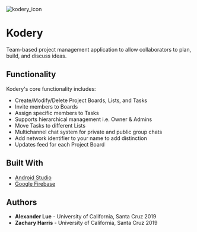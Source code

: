 ![kodery_icon](https://user-images.githubusercontent.com/26668680/27776868-11e11f2e-5f63-11e7-831a-1903fb689635.png)

# Kodery
Team-based project management application to allow collaborators to plan, build, and discuss ideas.

## Functionality
Kodery's core functionality includes:
* Create/Modify/Delete Project Boards, Lists, and Tasks
* Invite members to Boards
* Assign specific members to Tasks
* Supports hierarchical management i.e. Owner & Admins
* Move Tasks to different Lists
* Multichannel chat system for private and public group chats
* Add network identifier to your name to add distinction
* Updates feed for each Project Board

## Built With
* [Android Studio](https://developer.android.com/studio/index.html)
* [Google Firebase](https://firebase.google.com)

## Authors
* **Alexander Lue** - University of California, Santa Cruz 2019
* **Zachary Harris** - University of California, Santa Cruz 2019
